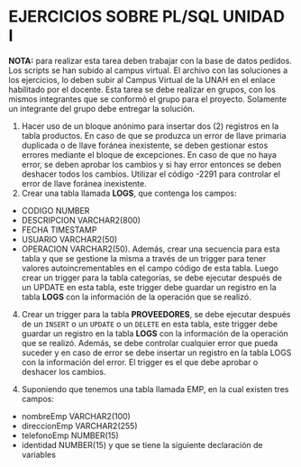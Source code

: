# EJERCICIOS SOBRE PL/SQL UNIDAD I


**NOTA:** para realizar esta tarea deben trabajar con la base de datos pedidos. Los scripts se han subido al campus virtual. El archivo con las soluciones a los ejercicios, lo deben subir al Campus Virtual de la UNAH en el enlace habilitado por el docente. Esta tarea se debe realizar en grupos, con los mismos integrantes que se conformó el grupo para el proyecto. Solamente un integrante del grupo debe entregar la solución.

1. Hacer uso de un bloque anónimo para insertar dos (2) registros en la tabla productos. En caso de que se produzca un error de llave primaria duplicada o de llave foránea
inexistente, se deben gestionar estos errores mediante el bloque de excepciones. En caso de que no haya error, se deben aprobar los cambios y si hay error entonces se deben
deshacer todos los cambios. Utilizar el código -2291 para controlar el error de llave foránea inexistente.
2. Crear una tabla llamada **LOGS**, que contenga los campos: 
- CODIGO NUMBER
- DESCRIPCION VARCHAR2(800)
- FECHA TIMESTAMP
- USUARIO VARCHAR2(50)
- OPERACION VARCHAR2(50). 
Además, crear una secuencia para esta tabla y que se gestione la misma a través de un trigger para tener valores autoincrementables en el campo código de esta tabla. Luego crear un trigger para la tabla categorías, se debe ejecutar después de un UPDATE en esta tabla, este trigger debe guardar un registro en la tabla **LOGS** con la información de la operación que se realizó.
4. Crear un trigger para la tabla **PROVEEDORES**, se debe ejecutar después de un `INSERT` o un `UPDATE` o un `DELETE` en esta tabla, este trigger debe guardar un registro
en la tabla **LOGS** con la información de la operación que se realizó. Además, se debe controlar cualquier error que pueda suceder y en caso de error se debe insertar un
registro en la tabla LOGS con la información del error. El trigger es el que debe aprobar o deshacer los cambios.
4) Suponiendo que tenemos una tabla llamada EMP, en la cual existen tres campos: 
  - nombreEmp VARCHAR2(100)
  - direccionEmp VARCHAR2(255)
  - telefonoEmp NUMBER(15)
  - identidad NUMBER(15) y que se tiene la siguiente declaración de variables
